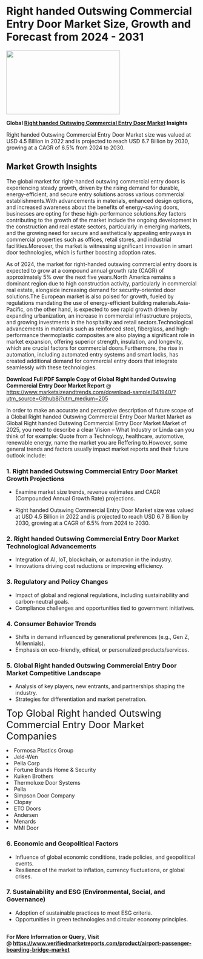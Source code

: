 <H1>Right handed Outswing Commercial Entry Door Market Size, Growth and Forecast from 2024 - 2031</H1><img class="aligncenter size-medium wp-image-584254" src="https://thirdeyenews.in/wp-content/uploads/2024/09/Global-Market-Research-300x168.jpeg" alt="" width="300" height="168" /><p><strong>Global&nbsp;<a href="https://www.marketsizeandtrends.com/download-sample/641940/?utm_source=Github8j?utm_medium=205">Right handed Outswing Commercial Entry Door Market</a> Insights</strong></p><p>Right handed Outswing Commercial Entry Door Market size was valued at USD 4.5 Billion in 2022 and is projected to reach USD 6.7 Billion by 2030, growing at a CAGR of 6.5% from 2024 to 2030.</p><p><h2>Market Growth Insights</h2> <p>The global market for right-handed outswing commercial entry doors is experiencing steady growth, driven by the rising demand for durable, energy-efficient, and secure entry solutions across various commercial establishments.With advancements in materials, enhanced design options, and increased awareness about the benefits of energy-saving doors, businesses are opting for these high-performance solutions.Key factors contributing to the growth of the market include the ongoing development in the construction and real estate sectors, particularly in emerging markets, and the growing need for secure and aesthetically appealing entryways in commercial properties such as offices, retail stores, and industrial facilities.Moreover, the market is witnessing significant innovation in smart door technologies, which is further boosting adoption rates. </p> <p>As of 2024, the market for right-handed outswing commercial entry doors is expected to grow at a compound annual growth rate (CAGR) of approximately 5% over the next five years.North America remains a dominant region due to high construction activity, particularly in commercial real estate, alongside increasing demand for security-oriented door solutions.The European market is also poised for growth, fueled by regulations mandating the use of energy-efficient building materials.Asia-Pacific, on the other hand, is expected to see rapid growth driven by expanding urbanization, an increase in commercial infrastructure projects, and growing investments in the hospitality and retail sectors.Technological advancements in materials such as reinforced steel, fiberglass, and high-performance thermoplastic composites are also playing a significant role in market expansion, offering superior strength, insulation, and longevity, which are crucial factors for commercial doors.Furthermore, the rise in automation, including automated entry systems and smart locks, has created additional demand for commercial entry doors that integrate seamlessly with these technologies.</p><p><span class=""><strong>Download Full PDF Sample Copy of Global Right handed Outswing Commercial Entry Door Market Report</strong> @ <a href="https://www.marketsizeandtrends.com/download-sample/641940/?utm_source=Github8j?utm_medium=205" target="_blank">https://www.marketsizeandtrends.com/download-sample/641940/?utm_source=Github8j?utm_medium=205</a></span></p><p>In order to make an accurate and perceptive description of future scope of a Global&nbsp;Right handed Outswing Commercial Entry Door Market Market as Global&nbsp;Right handed Outswing Commercial Entry Door Market Market of 2025, you need to describe a clear Vision &ndash; What Industry or Linda can you think of for example: Quote from a Technology, healthcare, automotive, renewable energy, name the market you are Reffering to.However, some general trends and factors usually impact market reports and their future outlook include:</p><h3>1.&nbsp;<strong>Right handed Outswing Commercial Entry Door Market Growth Projections</strong></h3><ul><li>Examine market size trends, revenue estimates and CAGR (Compounded Annual Growth Rate) projections.</li><li><p>Right handed Outswing Commercial Entry Door Market size was valued at USD 4.5 Billion in 2022 and is projected to reach USD 6.7 Billion by 2030, growing at a CAGR of 6.5% from 2024 to 2030.</p></li></ul><h3>2.&nbsp;<strong>Right handed Outswing Commercial Entry Door Market Technological Advancements</strong></h3><ul><li>Integration of AI, IoT, blockchain, or automation in the industry.</li><li>Innovations driving cost reductions or improving efficiency.</li></ul><h3>3.&nbsp;<strong>Regulatory and Policy Changes</strong></h3><ul><li>Impact of global and regional regulations, including sustainability and carbon-neutral goals.</li><li>Compliance challenges and opportunities tied to government initiatives.</li></ul><h3>4.&nbsp;<strong>Consumer Behavior Trends</strong></h3><ul><li>Shifts in demand influenced by generational preferences (e.g., Gen Z, Millennials).</li><li>Emphasis on eco-friendly, ethical, or personalized products/services.</li></ul><h3>5.&nbsp;<strong>Global Right handed Outswing Commercial Entry Door Market Competitive Landscape</strong></h3><ul><li>Analysis of key players, new entrants, and partnerships shaping the industry.</li><li>Strategies for differentiation and market penetration.</li></ul><p data-pm-slice="1 1 []"><span style="color: inherit; font-family: inherit; font-size: 25px;">Top Global Right handed Outswing Commercial Entry Door Market Companies</span></p><div class="" data-test-id=""><p><li>Formosa Plastics Group</li><li> Jeld-Wen</li><li> Pella Corp</li><li> Fortune Brands Home & Security</li><li> Kuiken Brothers</li><li> Thermoluxe Door Systems</li><li> Pella</li><li> Simpson Door Company</li><li> Clopay</li><li> ETO Doors</li><li> Andersen</li><li> Menards</li><li> MMI Door</li></p></div><h3>6.&nbsp;<strong>Economic and Geopolitical Factors</strong></h3><ul><li>Influence of global economic conditions, trade policies, and geopolitical events.</li><li>Resilience of the market to inflation, currency fluctuations, or global crises.</li></ul><h3>7.&nbsp;<strong>Sustainability and ESG (Environmental, Social, and Governance)</strong></h3><ul><li>Adoption of sustainable practices to meet ESG criteria.</li><li>Opportunities in green technologies and circular economy principles.</li></ul><h2><strong style="font-size: 14px;">For More Information or Query, Visit @&nbsp;</strong><a style="background-color: #ffffff; font-size: 14px;" href="https://www.marketsizeandtrends.com/report/right-handed-outswing-commercial-entry-door-market/" target="_blank">https://www.verifiedmarketreports.com/product/airport-passenger-boarding-bridge-market</a></h2>